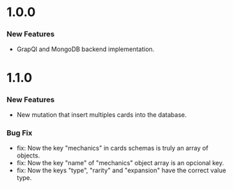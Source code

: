 # 1.0.0

### New Features

* GrapQl and MongoDB backend implementation.

# 1.1.0

### New Features

* New mutation that insert multiples cards into the database.


### Bug Fix

* fix: Now the key "mechanics" in cards schemas is truly an array of objects. 
* fix: Now the key "name" of "mechanics" object array is an opcional key.
* fix: Now the keys "type", "rarity" and "expansion" have the correct value type.